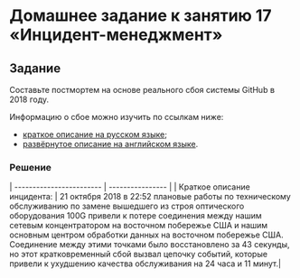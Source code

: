 # Домашнее задание к занятию 17 «Инцидент-менеджмент»

## Задание

Составьте постмортем на основе реального сбоя системы GitHub в 2018 году.

Информацию о сбое можно изучить по ссылкам ниже:

* [краткое описание на русском языке](https://habr.com/ru/post/427301/);
* [развёрнутое описание на английском языке](https://github.blog/2018-10-30-oct21-post-incident-analysis/).

### Решение

| ------------------------ | ---------------- |
| Краткое описание инцидента: | 21 октября 2018 в 22:52 плановые работы по техническому обслуживанию по замене вышедшего из строя оптического оборудования 100G привели к потере соединения между нашим сетевым концентратором на восточном побережье США и нашим основным центром обработки данных на восточном побережье США. Соединение между этими точками было восстановлено за 43 секунды, но этот кратковременный сбой вызвал цепочку событий, которые привели к ухудшению качества обслуживания на 24 часа и 11 минут.|

